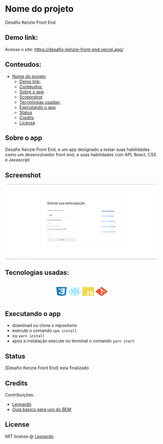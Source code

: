 # Nome do projeto

Desafio Kenzie Front End

## Demo link:

Acesse o site: https://desafio-kenzie-front-end.vercel.app/

## Conteudos:

- [Nome do projeto](#nome-do-projeto)
  - [Demo link:](#demo-link)
  - [Conteudos:](#conteudos)
  - [Sobre o app](#sobre-o-app)
  - [Screenshot](#screenshot)
  - [Tecnologias usadas:](#tecnologias-usadas)
  - [Executando o app](#executando-o-app)
  - [Status](#status)
  - [Credits](#credits)
  - [License](#license)

## Sobre o app

Desafio Kenzie Front End, e um app designado a testar suas habilidades como um
desenvolvedor front end, e suas habilidades com API, React, CSS e Javascript

## Screenshot

![Foto-do-desafio](https://github.com/Leeo-Henrique/desafio-kenzie-front-end/blob/main/desafio-kenzie-front-end.png?raw=true)

## Tecnologias usadas:

<div align="center" valign="top"><br>
  <img align="center" alt="CSS" height="30" width="40" src="https://raw.githubusercontent.com/devicons/devicon/master/icons/css3/css3-original.svg">
  <img align="center" alt="React" height="30" width="40" src="https://raw.githubusercontent.com/devicons/devicon/master/icons/react/react-original.svg">
  <img align="center" alt="Js" height="30" width="40" src="https://raw.githubusercontent.com/devicons/devicon/master/icons/javascript/javascript-plain.svg">
  <img align="center" alt="Git" height="30" width="40" src="https://raw.githubusercontent.com/devicons/devicon/master/icons/git/git-original.svg">
</div><br>

## Executando o app

- download ou clone o repositorio
- execute o comando `npm install`
- ou `yarn install`
- apos a instalação execute no terminal o comando `yarn start`

## Status

[Desafio Kenzie Front End] esta finalizado

## Credits

Contribuições:

- [Leonardo](https://github.com/Leeo-Henrique)
- [Guia basico para uso do BEM](https://desenvolvimentoparaweb.com/css/bem/)

## License

MIT license @ [Leonardo](https://github.com/Leeo-Henrique)
